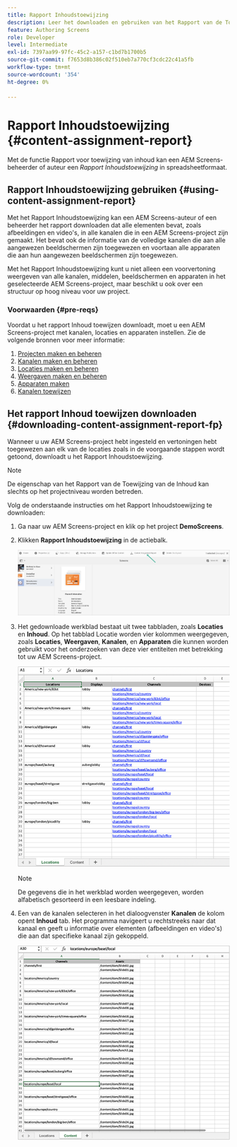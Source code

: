 ```yaml
---
title: Rapport Inhoudstoewijzing
description: Leer het downloaden en gebruiken van het Rapport van de Toewijzing van de Inhoud aangezien het op AEM Screens betrekking heeft.
feature: Authoring Screens
role: Developer
level: Intermediate
exl-id: 7397aa99-97fc-45c2-a157-c1bd7b1700b5
source-git-commit: f7653d8b386c02f510eb7a770cf3cdc22c41a5fb
workflow-type: tm+mt
source-wordcount: '354'
ht-degree: 0%

---
```


# Rapport Inhoudstoewijzing {#content-assignment-report}

Met de functie Rapport voor toewijzing van inhoud kan een AEM Screens-beheerder of auteur een *Rapport Inhoudstoewijzing* in spreadsheetformaat.

## Rapport Inhoudstoewijzing gebruiken {#using-content-assignment-report}

Met het Rapport Inhoudstoewijzing kan een AEM Screens-auteur of een beheerder het rapport downloaden dat alle elementen bevat, zoals afbeeldingen en video&#39;s, in alle kanalen die in een AEM Screens-project zijn gemaakt. Het bevat ook de informatie van de volledige kanalen die aan alle aangewezen beeldschermen zijn toegewezen en voortaan alle apparaten die aan hun aangewezen beeldschermen zijn toegewezen.

Met het Rapport Inhoudstoewijzing kunt u niet alleen een voorvertoning weergeven van alle kanalen, middelen, beeldschermen en apparaten in het geselecteerde AEM Screens-project, maar beschikt u ook over een structuur op hoog niveau voor uw project.


### Voorwaarden {#pre-reqs}

Voordat u het rapport Inhoud toewijzen downloadt, moet u een AEM Screens-project met kanalen, locaties en apparaten instellen.
Zie de volgende bronnen voor meer informatie:

1. [Projecten maken en beheren](/help/user-guide/creating-a-screens-project.md)
1. [Kanalen maken en beheren](/help/user-guide/managing-channels.md)
1. [Locaties maken en beheren](/help/user-guide/managing-locations.md)
1. [Weergaven maken en beheren](/help/user-guide/managing-displays.md)
1. [Apparaten maken](/help/user-guide/managing-devices.md)
1. [Kanalen toewijzen](/help/user-guide/channel-assignment-latest-fp.md)


## Het rapport Inhoud toewijzen downloaden {#downloading-content-assignment-report-fp}

Wanneer u uw AEM Screens-project hebt ingesteld en vertoningen hebt toegewezen aan elk van de locaties zoals in de voorgaande stappen wordt getoond, downloadt u het Rapport Inhoudstoewijzing.

>[!NOTE]
>De eigenschap van het Rapport van de Toewijzing van de Inhoud kan slechts op het projectniveau worden betreden.

Volg de onderstaande instructies om het Rapport Inhoudstoewijzing te downloaden:

1. Ga naar uw AEM Screens-project en klik op het project **DemoScreens**.

1. Klikken **Rapport Inhoudstoewijzing** in de actiebalk.

   ![afbeelding](/help/user-guide/assets/content-assignment-report/can-download.png)

1. Het gedownloade werkblad bestaat uit twee tabbladen, zoals **Locaties** en **Inhoud**. Op het tabblad Locatie worden vier kolommen weergegeven, zoals **Locaties**, **Weergaven**, **Kanalen**, en **Apparaten** die kunnen worden gebruikt voor het onderzoeken van deze vier entiteiten met betrekking tot uw AEM Screens-project.

   ![afbeelding](/help/user-guide/assets/content-assignment-report/report-sheet1.png)

   >[!NOTE]
   >De gegevens die in het werkblad worden weergegeven, worden alfabetisch gesorteerd in een leesbare indeling.

1. Een van de kanalen selecteren in het dialoogvenster **Kanalen** de kolom opent **Inhoud** tab. Het programma navigeert u rechtstreeks naar dat kanaal en geeft u informatie over elementen (afbeeldingen en video&#39;s) die aan dat specifieke kanaal zijn gekoppeld.

   ![afbeelding](/help/user-guide/assets/content-assignment-report/report-sheet2.png)
